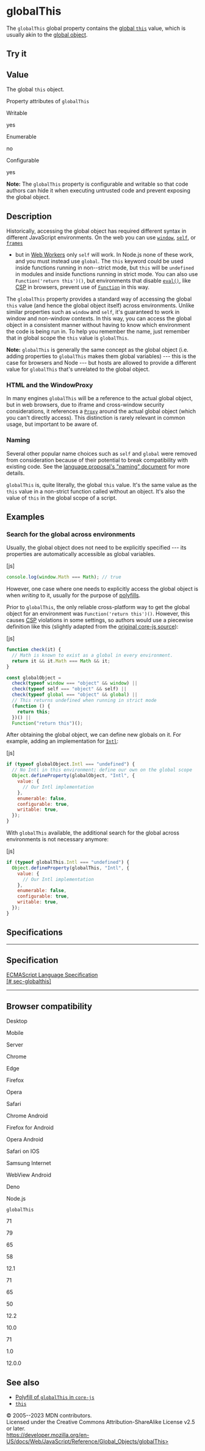 globalThis
==========

 
The `globalThis` global property contains the [global
`this`](../operators/this#global_context) value, which is usually akin
to the [global
object](https://developer.mozilla.org/en-US/docs/Glossary/Global_object).


 
Try it 
------

 



 
Value
-----

 
The global `this` object.

 
Property attributes of `globalThis`




Writable

yes

Enumerable

no

Configurable

yes

 
**Note:** The `globalThis` property is configurable and writable so that
code authors can hide it when executing untrusted code and prevent
exposing the global object.


 
Description
-----------

 
Historically, accessing the global object has required different syntax
in different JavaScript environments. On the web you can use
[`window`](https://developer.mozilla.org/en-US/docs/Web/API/Window/window),
[`self`](https://developer.mozilla.org/en-US/docs/Web/API/Window/self),
or
[`frames`](https://developer.mozilla.org/en-US/docs/Web/API/Window/frames)
- but in [Web
Workers](https://developer.mozilla.org/en-US/docs/Web/API/Worker) only
`self` will work. In Node.js none of these work, and you must instead
use `global`. The `this` keyword could be used inside functions running
in non--strict mode, but `this` will be `undefined` in modules and
inside functions running in strict mode. You can also use
`Function('return this')()`, but environments that disable
[`eval()`](eval), like
[CSP](https://developer.mozilla.org/en-US/docs/Glossary/CSP) in
browsers, prevent use of [`Function`](function) in this way.

The `globalThis` property provides a standard way of accessing the
global `this` value (and hence the global object itself) across
environments. Unlike similar properties such as `window` and `self`,
it\'s guaranteed to work in window and non-window contexts. In this way,
you can access the global object in a consistent manner without having
to know which environment the code is being run in. To help you remember
the name, just remember that in global scope the `this` value is
`globalThis`.

 
**Note:** `globalThis` is generally the same concept as the global
object (i.e. adding properties to `globalThis` makes them global
variables) --- this is the case for browsers and Node --- but hosts are
allowed to provide a different value for `globalThis` that\'s unrelated
to the global object.




 
### HTML and the WindowProxy 

 
In many engines `globalThis` will be a reference to the actual global
object, but in web browsers, due to iframe and cross-window security
considerations, it references a [`Proxy`](proxy) around the actual
global object (which you can\'t directly access). This distinction is
rarely relevant in common usage, but important to be aware of.



 
### Naming

 
Several other popular name choices such as `self` and `global` were
removed from consideration because of their potential to break
compatibility with existing code. See the [language proposal\'s
\"naming\"
document](https://github.com/tc39/proposal-global/blob/master/NAMING.md)
for more details.

`globalThis` is, quite literally, the global `this` value. It\'s the
same value as the `this` value in a non-strict function called without
an object. It\'s also the value of `this` in the global scope of a
script.



 
Examples
--------


 
### Search for the global across environments 

 
Usually, the global object does not need to be explicitly specified ---
its properties are automatically accessible as global variables.

 
 
[js]


```js
console.log(window.Math === Math); // true
```


However, one case where one needs to explicitly access the global object
is when *writing* to it, usually for the purpose of
[polyfills](https://developer.mozilla.org/en-US/docs/Glossary/Polyfill).

Prior to `globalThis`, the only reliable cross-platform way to get the
global object for an environment was `Function('return this')()`.
However, this causes
[CSP](https://developer.mozilla.org/en-US/docs/Web/HTTP/CSP) violations
in some settings, so authors would use a piecewise definition like this
(slightly adapted from the [original core-js
source](https://github.com/zloirock/core-js/blob/master/packages/core-js/internals/global.js)):

 
 
[js]


```js
function check(it) {
  // Math is known to exist as a global in every environment.
  return it && it.Math === Math && it;
}

const globalObject =
  check(typeof window === "object" && window) ||
  check(typeof self === "object" && self) ||
  check(typeof global === "object" && global) ||
  // This returns undefined when running in strict mode
  (function () {
    return this;
  })() ||
  Function("return this")();
```


After obtaining the global object, we can define new globals on it. For
example, adding an implementation for [`Intl`](intl):

 
 
[js]


```js
if (typeof globalObject.Intl === "undefined") {
  // No Intl in this environment; define our own on the global scope
  Object.defineProperty(globalObject, "Intl", {
    value: {
      // Our Intl implementation
    },
    enumerable: false,
    configurable: true,
    writable: true,
  });
}
```


With `globalThis` available, the additional search for the global across
environments is not necessary anymore:

 
 
[js]


```js
if (typeof globalThis.Intl === "undefined") {
  Object.defineProperty(globalThis, "Intl", {
    value: {
      // Our Intl implementation
    },
    enumerable: false,
    configurable: true,
    writable: true,
  });
}
```




Specifications
--------------

 
  -----------------------------------------------------------------------------------------------
  Specification
  -----------------------------------------------------------------------------------------------
  [ECMAScript Language Specification\
  [\#
  sec-globalthis]](https://tc39.es/ecma262/multipage/global-object.html#sec-globalthis)

  -----------------------------------------------------------------------------------------------


Browser compatibility 
---------------------

 


Desktop

Mobile

Server

Chrome

Edge

Firefox

Opera

Safari

Chrome Android

Firefox for Android

Opera Android

Safari on IOS

Samsung Internet

WebView Android

Deno

Node.js

`globalThis`

71

79

65

58

12.1

71

65

50

12.2

10.0

71

1.0

12.0.0

 
See also 
--------

 
-   [Polyfill of `globalThis` in
    `core-js`](https://github.com/zloirock/core-js#ecmascript-globalthis)
-   [`this`](../operators/this)



 
© 2005--2023 MDN contributors.\
Licensed under the Creative Commons Attribution-ShareAlike License v2.5
or later.\
https://developer.mozilla.org/en-US/docs/Web/JavaScript/Reference/Global_Objects/globalThis>

